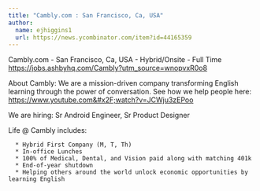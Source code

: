 ```yaml
---
title: "Cambly.com : San Francisco, Ca, USA"
author:
  name: ejhiggins1
  url: https://news.ycombinator.com/item?id=44165359
---
```

Cambly.com - San Francisco, Ca, USA - Hybrid&#x2F;Onsite - Full Time
<a href="https:&#x2F;&#x2F;jobs.ashbyhq.com&#x2F;Cambly?utm_source=wnopvxR0o8" rel="nofollow">https:&#x2F;&#x2F;jobs.ashbyhq.com&#x2F;Cambly?utm_source=wnopvxR0o8</a>

About Cambly: We are a mission-driven company transforming English learning through the power of conversation. See how we help people here: <a href="https:&#x2F;&#x2F;www.youtube.com&#x2F;watch?v=JCWju3zEPoo" rel="nofollow">https:&#x2F;&#x2F;www.youtube.com&#x2F;watch?v=JCWju3zEPoo</a>

We are hiring: Sr Android Engineer, Sr Product Designer

Life @ Cambly includes:

<pre><code>  * Hybrid First Company (M, T, Th)
  * In-office Lunches
  * 100% of Medical, Dental, and Vision paid along with matching 401k
  * End-of-year shutdown
  * Helping others around the world unlock economic opportunities by learning English</code></pre>
<JobApplication />
